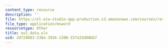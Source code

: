 ```yaml
---
content_type: resource
description: ''
file: https://ol-ocw-studio-app-production.s3.amazonaws.com/courses/res-14-001-abdul-latif-jameel-poverty-action-lab-executive-training-evaluating-social-programs-2009-spring-2009/2d724683238a39161200337a33d88bb7_ex2_data.xls
file_type: application/msword
resourcetype: Other
title: ex2_data.xls
uid: 2d724683-238a-3916-1200-337a33d88bb7
---
```

